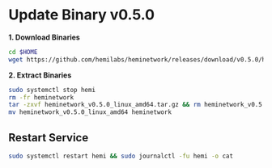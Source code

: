 # Update Binary v0.5.0
**1. Download Binaries**
```bash
cd $HOME
wget https://github.com/hemilabs/heminetwork/releases/download/v0.5.0/heminetwork_v0.5.0_linux_amd64.tar.gz
```

**2. Extract Binaries**
```bash
sudo systemctl stop hemi
rm -fr heminetwork
tar -zxvf heminetwork_v0.5.0_linux_amd64.tar.gz && rm heminetwork_v0.5.0_linux_amd64.tar.gz
mv heminetwork_v0.5.0_linux_amd64 heminetwork
```

## Restart Service
```bash
sudo systemctl restart hemi && sudo journalctl -fu hemi -o cat
```
